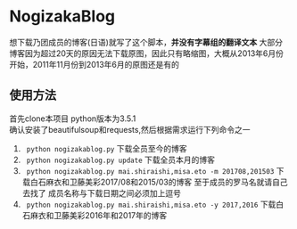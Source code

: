 # NogizakaBlog
想下载乃团成员的博客(日语)就写了这个脚本，__并没有字幕组的翻译文本__
大部分博客因为超过20天的原因无法下载原图，因此只有略缩图，大概从2013年6月份开始，2011年11月份到2013年6月的原图还是有的

## 使用方法
首先clone本项目 python版本为3.5.1</br>
确认安装了beautifulsoup和requests,然后根据需求运行下列命令之一</br>
1. `` python nogizakablog.py`` 下载全员至今的博客
2. `` python nogizakablog.py update`` 下载全员本月的博客</br>
3. `` python nogizakablog.py mai.shiraishi,misa.eto -m 201708,201503`` 下载白石麻衣和卫藤美彩2017/08和2015/03的博客 至于成员的罗马名就请自己去找了
成员名称与下载日期之间必须加上逗号</br>
4. `` python nogizakablog.py mai.shiraishi,misa.eto -y 2017,2016`` 下载白石麻衣和卫藤美彩2016年和2017年的博客
